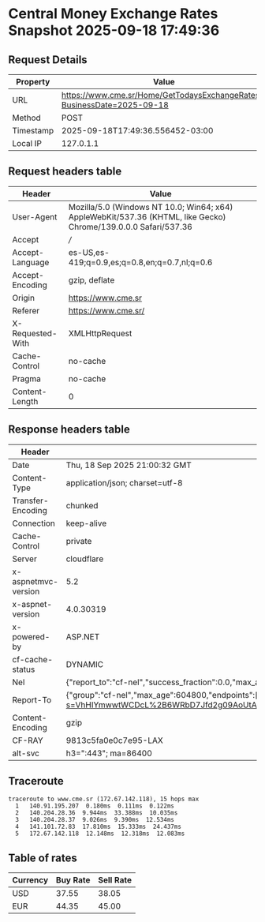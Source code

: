 # Central Money Exchange Rates Snapshot 2025-09-18 17:49:36
## Request Details

| Property | Value |
|----------|-------|
| URL | https://www.cme.sr/Home/GetTodaysExchangeRates/?BusinessDate=2025-09-18 |
| Method | POST |
| Timestamp | 2025-09-18T17:49:36.556452-03:00 |
| Local IP | 127.0.1.1 |
    
## Request headers table

| Header | Value |
|--------|-------|
| User-Agent | Mozilla/5.0 (Windows NT 10.0; Win64; x64) AppleWebKit/537.36 (KHTML, like Gecko) Chrome/139.0.0.0 Safari/537.36 |
| Accept | */* |
| Accept-Language | es-US,es-419;q=0.9,es;q=0.8,en;q=0.7,nl;q=0.6 |
| Accept-Encoding | gzip, deflate |
| Origin | https://www.cme.sr |
| Referer | https://www.cme.sr/ |
| X-Requested-With | XMLHttpRequest |
| Cache-Control | no-cache |
| Pragma | no-cache |
| Content-Length | 0 |

    
## Response headers table
| Header | Value |
|--------|-------|
| Date | Thu, 18 Sep 2025 21:00:32 GMT |
| Content-Type | application/json; charset=utf-8 |
| Transfer-Encoding | chunked |
| Connection | keep-alive |
| Cache-Control | private |
| Server | cloudflare |
| x-aspnetmvc-version | 5.2 |
| x-aspnet-version | 4.0.30319 |
| x-powered-by | ASP.NET |
| cf-cache-status | DYNAMIC |
| Nel | {"report_to":"cf-nel","success_fraction":0.0,"max_age":604800} |
| Report-To | {"group":"cf-nel","max_age":604800,"endpoints":[{"url":"https://a.nel.cloudflare.com/report/v4?s=VhHIYmwwtWCDcL%2B6WRbD7Jfd2g09AoUtA%2Bh6xhdJoehiBI8c4JB0V0I6lDWMVz9bxySMR8jHBgG6McG1qnh5vsDYWiavqYzXR1A%3D"}]} |
| Content-Encoding | gzip |
| CF-RAY | 9813c5fa0e0c7e95-LAX |
| alt-svc | h3=":443"; ma=86400 |

## Traceroute 

```
traceroute to www.cme.sr (172.67.142.118), 15 hops max
  1   140.91.195.207  0.180ms  0.111ms  0.122ms 
  2   140.204.28.36  9.944ms  33.388ms  10.035ms 
  3   140.204.28.37  9.026ms  9.390ms  12.534ms 
  4   141.101.72.83  17.810ms  15.333ms  24.437ms 
  5   172.67.142.118  12.148ms  12.318ms  12.083ms 

```


## Table of rates

| Currency | Buy Rate | Sell Rate |
|----------|----------|-----------|
| USD | 37.55 | 38.05 |
| EUR | 44.35 | 45.00 |
